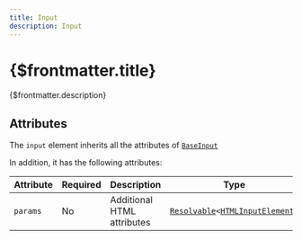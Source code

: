 ```yaml
---
title: Input
description: Input
---
```


# {$frontmatter.title}

{$frontmatter.description}

## Attributes

The `input` element inherits all the attributes of [`BaseInput`](../%5B...2%5Dconfiguration/%5B...4%5Dbase-input.md)

In addition, it has the following attributes:

| Attribute | Required | Description                | Type                                                                                                                                                                   | Example          |
| --------- | -------- | :------------------------- | ---------------------------------------------------------------------------------------------------------------------------------------------------------------------- | ---------------- |
| `params`  | No       | Additional HTML attributes | <code>[Resolvable](../%5B...1%5Dgetting-started/%5B...3%5Dresolvable.md)<[HTMLInputElement](https://developer.mozilla.org/en-US/docs/Web/API/HTMLInputElement)></code> | `{class: 'red'}` |
